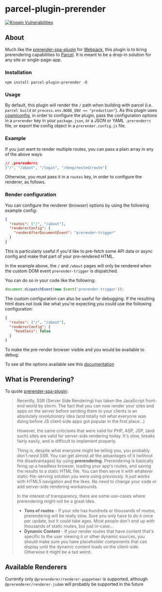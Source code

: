 # parcel-plugin-prerender
[![Known Vulnerabilities](https://snyk.io/test/github/abuffseagull/parcel-plugin-prerender/badge.svg)](https://snyk.io/test/github/abuffseagull/parcel-plugin-prerender)

## About

Much like the [prerender-spa-plugin](https://github.com/chrisvfritz/prerender-spa-plugin/blob/master/README.md)
for [Webpack](https://github.com/webpack/webpack), this plugin is to bring prerendering capabilities to
[Parcel](https://github.com/parcel-bundler/parcel). It is meant to be a drop-in solution for any site or single-page-app.

### Installation
```
npm install parcel-plugin-prerender -D
```

### Usage
By default, this plugin will render the `/` path when building with parcel (i.e. `parcel build` or `process.env.NODE_ENV == "production"`).
As this plugin uses [cosmiconfig](https://github.com/davidtheclark/cosmiconfig),
in order to configure the plugin,
pass the configuration options in a `prerender` key in your `package.json`,
or a JSON or YAML `.prerenderrc` file, or export the config object in a `prerender.config.js` file.

### Example

If you just want to render multiple routes, you can pass a plain array in any of the above ways:
```json
// .prerenderrc
["/", "/about", "/login", "/deep/nested/route"]
```

Otherwise, you must pass it in a `routes` key, in order to configure the renderer, as follows.

### Render configuration

You can configure the renderer (browser) options by using the following example config:

```json
{
  "routes": ["/", "/about"],
  "rendererConfig": {
    "renderAfterDocumentEvent": "prerender-trigger"
  }
}
```

This is particularly useful if you'd like to pre-fetch some API data or async config
and make that part of your pre-rendered HTML.

In the example above, the `/` and `/about` pages will only be rendered when the custom DOM event `prerender-trigger` is dispatched.

You can do so in your code like the following:

```js
document.dispatchEvent(new Event('prerender-trigger'));
```

The custom configuration can also be useful for debugging. If the resulting html does not look like what you're expecting you could use the following configuration:

```json
{
  "routes": ["/", "/about"],
  "rendererConfig": {
    "headless": false
  }
}
```

To make the pre-render browser visible and you would be available to debug.

To see all the options available see this [documentation](https://github.com/Tribex/prerenderer#prerendererrenderer-puppeteer-options)

## What is Prerendering?

To quote [prerender-spa-plugin](https://github.com/chrisvfritz/prerender-spa-plugin/blob/master/README.md):

> Recently, SSR (Server Side Rendering) has taken the JavaScript front-end world by storm. The fact that you can now render your sites and apps on the server before sending them to your clients is an absolutely *revolutionary* idea (and totally not what everyone was doing before JS client-side apps got popular in the first place...)
>
> However, the same criticisms that were valid for PHP, ASP, JSP, (and such) sites are valid for server-side rendering today. It's slow, breaks fairly easily, and is difficult to implement properly.
>
> Thing is, despite what everyone might be telling you, you probably don't *need* SSR. You can get almost all the advantages of it (without the disadvantages) by using **prerendering.** Prerendering is basically firing up a headless browser, loading your app's routes, and saving the results to a static HTML file. You can then serve it with whatever static-file-serving solution you were using previously. It *just works* with HTML5 navigation and the likes. No need to change your code or add server-side rendering workarounds.
>
> In the interest of transparency, there are some use-cases where prerendering might not be a great idea.
>
> - **Tons of routes** - If your site has hundreds or thousands of routes, prerendering will be really slow. Sure you only have to do it once per update, but it could take ages. Most people don't end up with thousands of static routes, but just in-case...
> - **Dynamic Content** - If your render routes that have content that's specific to the user viewing it or other dynamic sources, you should make sure you have placeholder components that can display until the dynamic content loads on the client-side. Otherwise it might be a tad weird.

## Available Renderers

Currently only `@prerenderer/renderer-puppeteer` is supported, although `@prerenderer/renderer-jsdom` 
will probably be supported in the future
